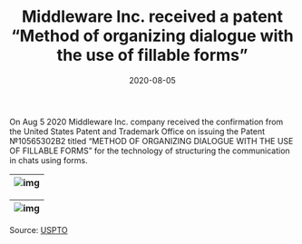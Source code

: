 ﻿---
date: '2020-08-05'
url: 'middleware-patent-technology'
next: 'blue-finance-julio-gomez-corezoid'
title: 'Middleware Inc. received a patent “Method of organizing dialogue with the use of fillable forms”'
description: 'Middleware Inc. company received the confirmation from the United States Patent and Trademark Office on issuing the Patent №10565302B2 titled “METHOD OF ORGANIZING DIALOGUE WITH THE USE OF FILLABLE FORMS” for the technology of structuring the communication in chats using forms.'
image: '/images/patent.jpeg'
category:
    - 'Use cases'
subcategory:
	- 'Enterprise'
tags:
    - 'patent'
    - 'innovation'
    - 'chat'
    - 'form'
    - 'communication'
    - 'technology'
    - 'uspto'
lang: 'en'

---

On Aug 5 2020 Middleware Inc. company received the confirmation from the United States Patent and Trademark Office on issuing the Patent №10565302B2 titled “METHOD OF ORGANIZING DIALOGUE WITH THE USE OF FILLABLE FORMS” for the technology of structuring the communication in chats using forms.

| ![img](/images/patent-application-publication.png) |
| :---: |


| ![img](/images/patent.jpeg) |
| :---: |


Source: [USPTO](http://appft.uspto.gov/netacgi/nph-Parser?Sect1=PTO1&Sect2=HITOFF&p=1&u=/netahtml/PTO/srchnum.html&r=1&f=G&l=50&d=PG01&s1=20170195262.PGNR.)
